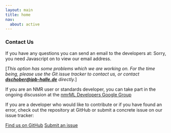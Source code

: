 ```yaml
---
layout: main
title: home
nav:
  about: active
---
```


### Contact Us

If you have any questions you can send an email to the developers at: <script type="text/javascript" language="javascript" src="/js/email.js" >
</script><noscript>Sorry, you need Javascript on to view our email address.</noscript>

[_This option has some problems which we are working on. For the time being, please use the Git issue tracker to contact us, or contact **dschober@ipb-halle.de** directly._]

If you are an NMR user or standards developer, you can take part in the ongoing discussion at the [nmrML Developers Google
Group](https://groups.google.com/group/nmrml/subscribe?note=1&hl=en&noredirect=true&pli=1)


If you are a developer who would like to contribute or if you have found
an error, check out the repository at GitHub or submit a concrete issue on our issue tracker:

<a class="btn btn-primary" href="https://github.com/nmrML/nmrML" role="button">Find us on
GitHub</a> <a class="btn btn-primary" href="https://github.com/nmrML/nmrML/issues"
role="button">Submit an issue</a>



